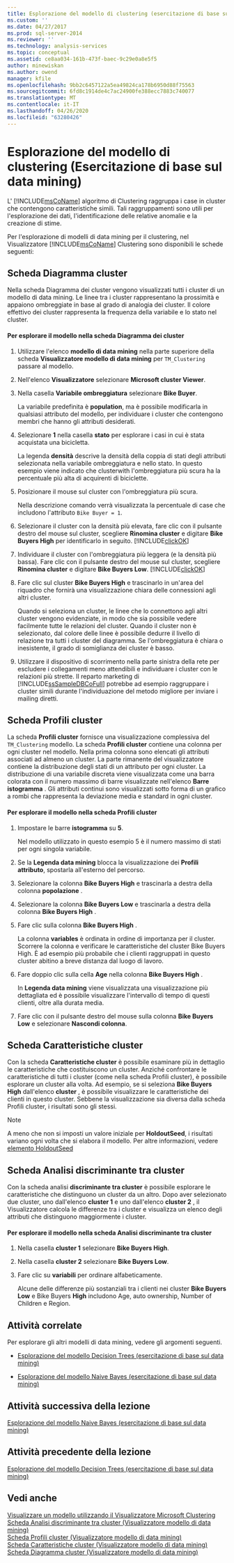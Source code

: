 ```yaml
---
title: Esplorazione del modello di clustering (esercitazione di base sul data mining) | Microsoft Docs
ms.custom: ''
ms.date: 04/27/2017
ms.prod: sql-server-2014
ms.reviewer: ''
ms.technology: analysis-services
ms.topic: conceptual
ms.assetid: ce8aa034-161b-473f-baec-9c29e0a8e5f5
author: minewiskan
ms.author: owend
manager: kfile
ms.openlocfilehash: 9bb2c6457122a5ea49824ca178b6950d88f75563
ms.sourcegitcommit: 6fd8c1914de4c7ac24900fe388ecc7883c740077
ms.translationtype: MT
ms.contentlocale: it-IT
ms.lasthandoff: 04/26/2020
ms.locfileid: "63280426"
---
```

# <a name="exploring-the-clustering-model-basic-data-mining-tutorial"></a>Esplorazione del modello di clustering (Esercitazione di base sul data mining)
  L' [!INCLUDE[msCoName](../includes/msconame-md.md)] algoritmo di Clustering raggruppa i case in cluster che contengono caratteristiche simili. Tali raggruppamenti sono utili per l'esplorazione dei dati, l'identificazione delle relative anomalie e la creazione di stime.  
  
 Per l'esplorazione di modelli di data mining per il clustering, nel Visualizzatore [!INCLUDE[msCoName](../includes/msconame-md.md)] Clustering sono disponibili le schede seguenti:  
  

  
##  <a name="cluster-diagram-tab"></a><a name="ClusterDiagramTab"></a>Scheda Diagramma cluster  
 Nella scheda Diagramma dei cluster vengono visualizzati tutti i cluster di un modello di data mining. Le linee tra i cluster rappresentano la prossimità e appaiono ombreggiate in base al grado di analogia dei cluster. Il colore effettivo dei cluster rappresenta la frequenza della variabile e lo stato nel cluster.  
  
#### <a name="to-explore-the-model-in-the-cluster-diagram-tab"></a>Per esplorare il modello nella scheda Diagramma dei cluster  
  
1.  Utilizzare l'elenco **modello di data mining** nella parte superiore della scheda **Visualizzatore modello di data mining** per `TM_Clustering` passare al modello.  
  
2.  Nell'elenco **Visualizzatore** selezionare **Microsoft cluster Viewer**.  
  
3.  Nella casella **Variabile ombreggiatura** selezionare **Bike Buyer**.  
  
     La variabile predefinita è **population**, ma è possibile modificarla in qualsiasi attributo del modello, per individuare i cluster che contengono membri che hanno gli attributi desiderati.  
  
4.  Selezionare **1** nella casella **stato** per esplorare i casi in cui è stata acquistata una bicicletta.  
  
     La legenda **densità** descrive la densità della coppia di stati degli attributi selezionata nella variabile ombreggiatura e nello stato. In questo esempio viene indicato che clusterwith l'ombreggiatura più scura ha la percentuale più alta di acquirenti di biciclette.  
  
5.  Posizionare il mouse sul cluster con l'ombreggiatura più scura.  
  
     Nella descrizione comando verrà visualizzata la percentuale di case che includono l'attributo `Bike Buyer = 1`.  
  
6.  Selezionare il cluster con la densità più elevata, fare clic con il pulsante destro del mouse sul cluster, scegliere **Rinomina cluster** e digitare **Bike Buyers High** per identificarlo in seguito. [!INCLUDE[clickOK](../includes/clickok-md.md)]  
  
7.  Individuare il cluster con l'ombreggiatura più leggera (e la densità più bassa). Fare clic con il pulsante destro del mouse sul cluster, scegliere **Rinomina cluster** e digitare **Bike Buyers Low**. [!INCLUDE[clickOK](../includes/clickok-md.md)]  
  
8.  Fare clic sul cluster **Bike Buyers High** e trascinarlo in un'area del riquadro che fornirà una visualizzazione chiara delle connessioni agli altri cluster.  
  
     Quando si seleziona un cluster, le linee che lo connettono agli altri cluster vengono evidenziate, in modo che sia possibile vedere facilmente tutte le relazioni del cluster. Quando il cluster non è selezionato, dal colore delle linee è possibile dedurre il livello di relazione tra tutti i cluster del diagramma. Se l'ombreggiatura è chiara o inesistente, il grado di somiglianza dei cluster è basso.  
  
9. Utilizzare il dispositivo di scorrimento nella parte sinistra della rete per escludere i collegamenti meno attendibili e individuare i cluster con le relazioni più strette. Il reparto marketing di [!INCLUDE[ssSampleDBCoFull](../includes/sssampledbcofull-md.md)] potrebbe ad esempio raggruppare i cluster simili durante l'individuazione del metodo migliore per inviare i mailing diretti.  
  

  
##  <a name="cluster-profiles-tab"></a><a name="ClusterProfilesTab"></a>Scheda Profili cluster  
 La scheda **Profili cluster** fornisce una visualizzazione complessiva del `TM_Clustering` modello. La scheda **Profili cluster** contiene una colonna per ogni cluster nel modello. Nella prima colonna sono elencati gli attributi associati ad almeno un cluster. La parte rimanente del visualizzatore contiene la distribuzione degli stati di un attributo per ogni cluster. La distribuzione di una variabile discreta viene visualizzata come una barra colorata con il numero massimo di barre visualizzate nell'elenco **Barre istogramma** . Gli attributi continui sono visualizzati sotto forma di un grafico a rombi che rappresenta la deviazione media e standard in ogni cluster.  
  
#### <a name="to-explore-the-model-in-the-cluster-profiles-tab"></a>Per esplorare il modello nella scheda Profili cluster  
  
1.  Impostare le barre **istogramma** su **5**.  
  
     Nel modello utilizzato in questo esempio 5 è il numero massimo di stati per ogni singola variabile.  
  
2.  Se la **Legenda data mining** blocca la visualizzazione dei **Profili attributo**, spostarla all'esterno del percorso.  
  
3.  Selezionare la colonna **Bike Buyers High** e trascinarla a destra della colonna **popolazione** .  
  
4.  Selezionare la colonna **Bike Buyers Low** e trascinarla a destra della colonna **Bike Buyers High** .  
  
5.  Fare clic sulla colonna **Bike Buyers High** .  
  
     La colonna **variables** è ordinata in ordine di importanza per il cluster. Scorrere la colonna e verificare le caratteristiche del cluster Bike Buyers High. È ad esempio più probabile che i clienti raggruppati in questo cluster abitino a breve distanza dal luogo di lavoro.  
  
6.  Fare doppio clic sulla cella **Age** nella colonna **Bike Buyers High** .  
  
     In **Legenda data mining** viene visualizzata una visualizzazione più dettagliata ed è possibile visualizzare l'intervallo di tempo di questi clienti, oltre alla durata media.  
  
7.  Fare clic con il pulsante destro del mouse sulla colonna **Bike Buyers Low** e selezionare **Nascondi colonna**.  
  

  
##  <a name="cluster-characteristics-tab"></a><a name="ClusterCharacteristicsTab"></a>Scheda Caratteristiche cluster  
 Con la scheda **Caratteristiche cluster** è possibile esaminare più in dettaglio le caratteristiche che costituiscono un cluster. Anziché confrontare le caratteristiche di tutti i cluster (come nella scheda Profili cluster), è possibile esplorare un cluster alla volta. Ad esempio, se si seleziona **Bike Buyers High** dall'elenco **cluster** , è possibile visualizzare le caratteristiche dei clienti in questo cluster. Sebbene la visualizzazione sia diversa dalla scheda Profili cluster, i risultati sono gli stessi.  
  
> [!NOTE]  
>  A meno che non si imposti un valore iniziale per **HoldoutSeed**, i risultati variano ogni volta che si elabora il modello. Per altre informazioni, vedere [elemento HoldoutSeed](https://docs.microsoft.com/bi-reference/assl/properties/holdoutseed-element)  
  

  
##  <a name="cluster-discrimination-tab"></a><a name="ClusterDiscriminationTab"></a>Scheda Analisi discriminante tra cluster  
 Con la scheda analisi **discriminante tra cluster** è possibile esplorare le caratteristiche che distinguono un cluster da un altro. Dopo aver selezionato due cluster, uno dall'elenco **cluster 1** e uno dall'elenco **cluster 2** , il Visualizzatore calcola le differenze tra i cluster e visualizza un elenco degli attributi che distinguono maggiormente i cluster.  
  
#### <a name="to-explore-the-model-in-the-cluster-discrimination-tab"></a>Per esplorare il modello nella scheda Analisi discriminante tra cluster  
  
1.  Nella casella **cluster 1** selezionare **Bike Buyers High**.  
  
2.  Nella casella **cluster 2** selezionare **Bike Buyers Low**.  
  
3.  Fare clic su **variabili** per ordinare alfabeticamente.  
  
     Alcune delle differenze più sostanziali tra i clienti nei cluster **Bike Buyers Low** e Bike Buyers **High** includono Age, auto ownership, Number of Children e Region.  
  
## <a name="related-tasks"></a>Attività correlate  
 Per esplorare gli altri modelli di data mining, vedere gli argomenti seguenti.  
  
-   [Esplorazione del modello Decision Trees &#40;esercitazione di base sul data mining&#41;](../../2014/tutorials/exploring-the-decision-tree-model-basic-data-mining-tutorial.md)  
  
-   [Esplorazione del modello Naive Bayes &#40;esercitazione di base sul data mining&#41;](../../2014/tutorials/exploring-the-naive-bayes-model-basic-data-mining-tutorial.md)  
  
## <a name="next-task-in-lesson"></a>Attività successiva della lezione  
 [Esplorazione del modello Naive Bayes &#40;esercitazione di base sul data mining&#41;](../../2014/tutorials/exploring-the-naive-bayes-model-basic-data-mining-tutorial.md)  
  
## <a name="previous-task-in-lesson"></a>Attività precedente della lezione  
 [Esplorazione del modello Decision Trees &#40;esercitazione di base sul data mining&#41;](../../2014/tutorials/exploring-the-decision-tree-model-basic-data-mining-tutorial.md)  
  
## <a name="see-also"></a>Vedi anche  
 [Visualizzare un modello utilizzando il Visualizzatore Microsoft Clustering](../../2014/analysis-services/data-mining/browse-a-model-using-the-microsoft-cluster-viewer.md)   
 [Scheda Analisi discriminante tra cluster &#40;Visualizzatore modello di data mining&#41;](../../2014/analysis-services/cluster-discrimination-tab-mining-model-viewer.md)   
 [Scheda Profili cluster &#40;Visualizzatore modello di data mining&#41;](../../2014/analysis-services/cluster-profiles-tab-mining-model-viewer.md)   
 [Scheda Caratteristiche cluster &#40;Visualizzatore modello di data mining&#41;](../../2014/analysis-services/cluster-characteristics-tab-mining-model-viewer.md)   
 [Scheda Diagramma cluster &#40;Visualizzatore modello di data mining&#41;](../../2014/analysis-services/cluster-diagram-tab-mining-model-viewer.md)  
  
  
